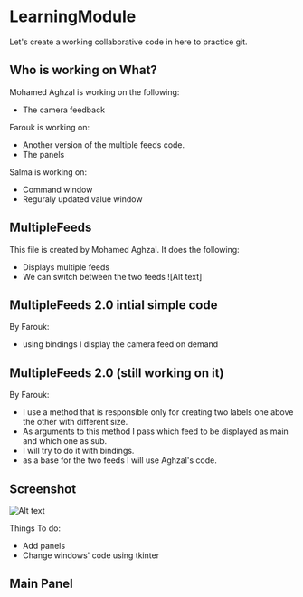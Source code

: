 # LearningModule
Let's create a working collaborative code in here to practice git. 

## Who is working on What?

Mohamed Aghzal is working on the following:
  * The camera feedback
  
Farouk is working on:
  * Another version of the multiple feeds code.
  * The panels

Salma is working on:
  * Command window 
  * Reguraly updated value window

## MultipleFeeds
This file is created by Mohamed Aghzal. It does the following:
* Displays multiple feeds
* We can switch between the two feeds 
![Alt text]
## MultipleFeeds 2.0 intial simple code
By Farouk:
 * using bindings I display the camera feed on demand
## MultipleFeeds 2.0 (still working on it)
By Farouk: 
 * I use a method that is responsible only for creating two labels one above the other with different size. 
 * As arguments to this method I pass which feed to be displayed as main and which one as sub. 
 * I will try to do it with bindings.
 * as a base for the two feeds I will use Aghzal's code.
## Screenshot
  ![Alt text](https://i.imgur.com/BpJVetZ.jpg?raw=true)

Things To do:
* Add panels
* Change windows' code using tkinter 

## Main Panel
